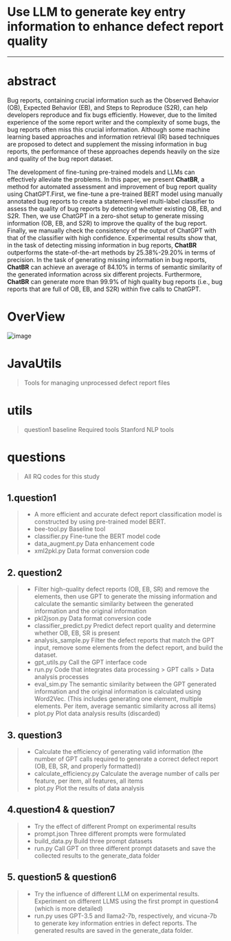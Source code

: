 # Use LLM to generate key entry information to enhance defect report quality
***
# abstract
Bug reports, containing crucial information such as the Observed Behavior (OB), Expected Behavior (EB), and Steps to Reproduce (S2R), can help developers reproduce and fix bugs efficiently. However, due to the limited experience of the some report writer and the complexity of some bugs, the bug reports often miss this crucial information.  Although some machine learning based approaches and information retrieval (IR) based techniques are proposed to detect and supplement the missing information in bug reports, the performance of these approaches depends heavily on the size and quality of the bug report dataset.

The development of fine-tuning pre-trained models and LLMs can effectively alleviate the problems.  In this paper, we present **ChatBR**, a method for automated assessment and improvement of bug report quality using ChatGPT.First, we fine-tune a pre-trained BERT model using manually annotated bug reports to create a statement-level multi-label classifier to assess the quality of bug reports by detecting whether existing OB, EB, and S2R. Then, we use ChatGPT in a zero-shot setup to generate missing information (OB, EB, and S2R) to improve the quality of the bug report. Finally, we manually check the consistency of the output of ChatGPT with that of the classifier with high confidence. Experimental results show that, in the task of detecting missing information in bug reports,  **ChatBR**  outperforms the state-of-the-art methods by 25.38\%-29.20\%  in terms of precision. In the task of generating missing information in bug reports, **ChatBR** can achieve an average of 84.10\% in terms of semantic similarity of the generated information across six different projects. Furthermore, **ChatBR** can generate more than 99.9\% of high quality bug reports (i.e., bug reports that are full of OB, EB, and S2R) within five calls to ChatGPT.

# OverView
![image](https://github.com/jiwangjie/Ultra/assets/74883729/95e7b753-64e2-460e-b122-55de118b89c4)

# JavaUtils
> Tools for managing unprocessed defect report files

# utils
> question1 baseline Required tools Stanford NLP tools

# questions
> All RQ codes for this study
## 1.question1
> + A more efficient and accurate defect report classification model is constructed by using pre-trained model BERT.
> + bee-tool.py Baseline tool
> + classifier.py Fine-tune the BERT model code
> + data_augment.py Data enhancement code
> + xml2pkl.py Data format conversion code

## 2. question2
> + Filter high-quality defect reports (OB, EB, SR) and remove the elements, then use GPT to generate the missing information and calculate the semantic similarity between the generated information and the original information
> + pkl2json.py Data format conversion code
> + classifier_predict.py Predict defect report quality and determine whether OB, EB, SR is present
> + analysis_sample.py Filter the defect reports that match the GPT input, remove some elements from the defect report, and build the dataset.
> + gpt_utils.py Call the GPT interface code
> + run.py Code that integrates data processing > GPT calls > Data analysis processes
> + eval_sim.py The semantic similarity between the GPT generated information and the original information is calculated using Word2Vec. (This includes generating one element, multiple elements. Per item, average semantic similarity across all items)
> + plot.py Plot data analysis results (discarded)

## 3. question3
> + Calculate the efficiency of generating valid information (the number of GPT calls required to generate a correct defect report (OB, EB, SR, and properly formatted))
> + calculate_efficiency.py Calculate the average number of calls per feature, per item, all features, all items
> + plot.py Plot the results of data analysis

## 4.question4 & question7
> + Try the effect of different Prompt on experimental results
> + prompt.json Three different prompts were formulated
> + build_data.py Build three prompt datasets
> + run.py Call GPT on three different prompt datasets and save the collected results to the generate_data folder

## 5. question5 & question6
> + Try the influence of different LLM on experimental results. Experiment on different LLMS using the first prompt in question4 (which is more detailed)
> + run.py uses GPT-3.5 and llama2-7b, respectively, and vicuna-7b to generate key information entries in defect reports. The generated results are saved in the generate_data folder.

